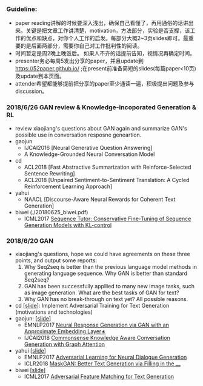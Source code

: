 ### Guideline:
- paper reading讲解的时候要深入浅出，确保自己看懂了，再用通俗的话讲出来。关键是把文章工作讲清楚，motivation，方法部分，实验是否支撑，该工作的优点和缺点，对你个人工作的启发。每部分大概2~3页slides即可。最重要的是后面两部分，需要你自己对工作批判性的阅读。
- 时间暂定是周2晚上晚饭后。 如果人不齐的话提前告知，视情况再确定时间。
- presenter务必每周5发出分享的paper，并且update到 https://52paper.github.io/ ;在present前准备简短的slides(每篇paper<10页)及update到本页面。
- attender希望都能够提前把分享的paper至少通读一遍，积极提出问题及参与discussion。

### 2018/6/26 GAN review & Knowledge-incoporated Generation & RL
- review xiaojiang's questions about GAN again and summarize GAN's possible use in conversation resposne geneartion.
- gaojun
   - IJCAI2016 [Neural Generative Question Answering]
   - A Knowledge-Grounded Neural Conversation Model
- cd
   - ACL2018 [Fast Abstractive Summarization with Reinforce-Selected Sentence Rewriting]
   - ACL2018 [Unpaired Sentiment-to-Sentiment Translation: A Cycled Reinforcement Learning Approach]
- yahui
   - NAACL [Discourse-Aware Neural Rewards for Coherent Text Generation]
- biwei (./20180625_biwei.pdf)
   - ICML2017 [Sequence Tutor: Conservative Fine-Tuning of Sequence Generation Models with KL-control](https://arxiv.org/abs/1611.02796)

### 2018/6/20 GAN
- xiaojiang's questions, hope we could have agreements on these three points, and output some reports:
  1. Why Seq2seq is better than the previous language model methods in generating language sequence. Why GAN is better than standard Seq2seq?
  2. GAN has been successfully appllied to many new image tasks, such as image generation. What are the best tasks of GAN for text?
  3. Why GAN has no break-through on text yet? All possible reasons.
- cd [[slide]](./20180620_jcykcai.pdf): Implement Adversarial Training for Text Generation (motivations and technologies)
- gaojun: [[slide]](./20180620_gaojun.pdf)
  - EMNLP2017 [Neural Response Generation via GAN with an Approximate Embedding Layer∗](http://aclweb.org/anthology/D17-1065)
  - IJCAI2018 [Commonsense Knowledge Aware Conversation Generation with Graph Attention](http://coai.cs.tsinghua.edu.cn/hml/media/files/2018_commonsense_ZhouHao_3_TYVQ7Iq.pdf)
- yahui [[slide]](./20180620_amosyhliu.pdf)
  - EMNLP2017 [Adversarial Learning for Neural Dialogue Generation](https://nlp.stanford.edu/pubs/li2017adversarial.pdf)
  - ICLR2018 [MaskGAN: Better Text Generation via Filling in the __ ](https://arxiv.org/pdf/1801.07736.pdf)
- biwei [[slide]](./20180621_biwei.pdf)
  - ICML2017 [Adversarial Feature Matching for Text Generation](https://arxiv.org/pdf/1706.03850.pdf)
